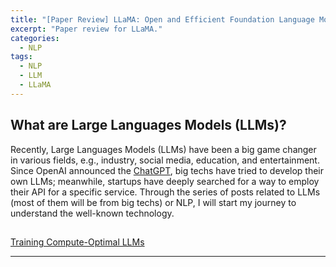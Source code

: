 ```yaml
---
title: "[Paper Review] LLaMA: Open and Efficient Foundation Language Models"
excerpt: "Paper review for LLaMA."
categories:
  - NLP
tags:
  - NLP
  - LLM
  - LLaMA
---
```


## What are Large Languages Models (LLMs)?

Recently, Large Languages Models (LLMs) have been a big game changer in various fields, e.g., industry, social media, education, and entertainment.
Since OpenAI announced the [ChatGPT](https://chat.openai.com/), big techs have tried to develop their own LLMs; meanwhile, startups have deeply searched for a way to employ their API for a specific service.
Through the series of posts related to LLMs (most of them will be from big techs) or NLP, I will start my journey to understand the well-known technology. 

## 
[Training Compute-Optimal LLMs](https://arxiv.org/abs/2203.15556)

***
